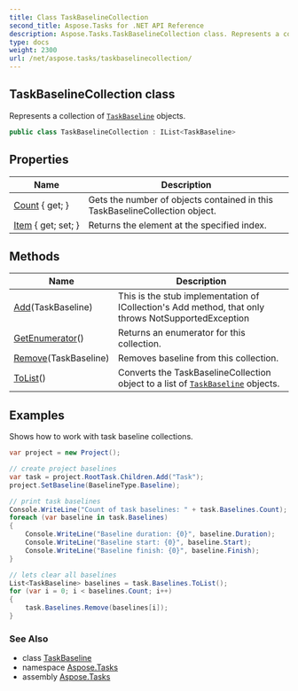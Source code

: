 ```yaml
---
title: Class TaskBaselineCollection
second_title: Aspose.Tasks for .NET API Reference
description: Aspose.Tasks.TaskBaselineCollection class. Represents a collection of TaskBaseline objects
type: docs
weight: 2300
url: /net/aspose.tasks/taskbaselinecollection/
---
```

## TaskBaselineCollection class

Represents a collection of [`TaskBaseline`](../taskbaseline/) objects.

```csharp
public class TaskBaselineCollection : IList<TaskBaseline>
```

## Properties

| Name | Description |
| --- | --- |
| [Count](../../aspose.tasks/taskbaselinecollection/count/) { get; } | Gets the number of objects contained in this TaskBaselineCollection object. |
| [Item](../../aspose.tasks/taskbaselinecollection/item/) { get; set; } | Returns the element at the specified index. |

## Methods

| Name | Description |
| --- | --- |
| [Add](../../aspose.tasks/taskbaselinecollection/add/)(TaskBaseline) | This is the stub implementation of ICollection's Add method, that only throws NotSupportedException |
| [GetEnumerator](../../aspose.tasks/taskbaselinecollection/getenumerator/)() | Returns an enumerator for this collection. |
| [Remove](../../aspose.tasks/taskbaselinecollection/remove/)(TaskBaseline) | Removes baseline from this collection. |
| [ToList](../../aspose.tasks/taskbaselinecollection/tolist/)() | Converts the TaskBaselineCollection object to a list of [`TaskBaseline`](../taskbaseline/) objects. |

## Examples

Shows how to work with task baseline collections.

```csharp
var project = new Project();

// create project baselines
var task = project.RootTask.Children.Add("Task");
project.SetBaseline(BaselineType.Baseline);

// print task baselines
Console.WriteLine("Count of task baselines: " + task.Baselines.Count);
foreach (var baseline in task.Baselines)
{
    Console.WriteLine("Baseline duration: {0}", baseline.Duration);
    Console.WriteLine("Baseline start: {0}", baseline.Start);
    Console.WriteLine("Baseline finish: {0}", baseline.Finish);
}

// lets clear all baselines
List<TaskBaseline> baselines = task.Baselines.ToList();
for (var i = 0; i < baselines.Count; i++)
{
    task.Baselines.Remove(baselines[i]);
}
```

### See Also

* class [TaskBaseline](../taskbaseline/)
* namespace [Aspose.Tasks](../../aspose.tasks/)
* assembly [Aspose.Tasks](../../)


